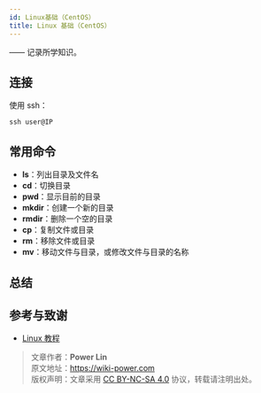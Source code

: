 ```yaml
---
id: Linux基础（CentOS）
title: Linux 基础（CentOS）
---
```


—— 记录所学知识。

## 连接

使用 ssh：

```shell
ssh user@IP
```

## 常用命令

- **ls**：列出目录及文件名
- **cd**：切换目录
- **pwd**：显示目前的目录
- **mkdir**：创建一个新的目录
- **rmdir**：删除一个空的目录
- **cp**：复制文件或目录
- **rm**：移除文件或目录
- **mv**：移动文件与目录，或修改文件与目录的名称

##

## 总结

## 参考与致谢

- [Linux 教程](https://www.runoob.com/linux/linux-tutorial.html)



> 文章作者：**Power Lin**  
> 原文地址：<https://wiki-power.com>  
> 版权声明：文章采用 [CC BY-NC-SA 4.0](https://creativecommons.org/licenses/by/4.0/deed.zh) 协议，转载请注明出处。
